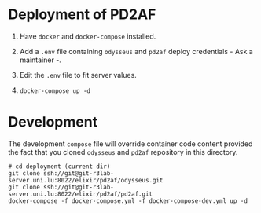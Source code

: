 # Deployment of PD2AF

1) Have `docker` and `docker-compose` installed.

2) Add a `.env` file containing `odysseus` and `pd2af` deploy credentials - Ask a maintainer -.

3) Edit the `.env` file to fit server values.

4) `docker-compose up -d`

# Development


The development `compose` file will override container code content provided the fact that you cloned `odysseus` and `pd2af` repository in this directory.

```
# cd deployment (current dir)
git clone ssh://git@git-r3lab-server.uni.lu:8022/elixir/pd2af/odysseus.git
git clone ssh://git@git-r3lab-server.uni.lu:8022/elixir/pd2af/pd2af.git
docker-compose -f docker-compose.yml -f docker-compose-dev.yml up -d
```
